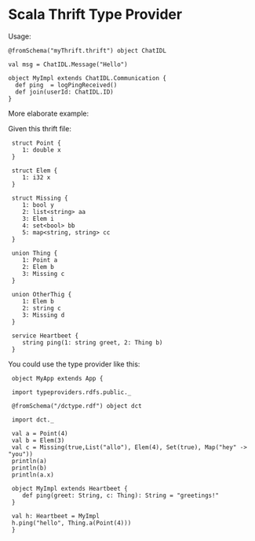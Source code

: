 Scala Thrift Type Provider
============================

Usage:

    @fromSchema("myThrift.thrift") object ChatIDL
   
    val msg = ChatIDL.Message("Hello")
    
    object MyImpl extends ChatIDL.Communication {
      def ping  = logPingReceived()
      def join(userId: ChatIDL.ID)
    }

More elaborate example:

Given this thrift file:

     struct Point {
        1: double x
     }
     
     struct Elem {
        1: i32 x
     }
     
     struct Missing {
        1: bool y
        2: list<string> aa
        3: Elem i
        4: set<bool> bb
        5: map<string, string> cc
     }
     
     union Thing {
        1: Point a
        2: Elem b
        3: Missing c
     }
     
     union OtherThig {
        1: Elem b
        2: string c
        3: Missing d
     }
     
     service Heartbeet {
        string ping(1: string greet, 2: Thing b)
     }
     
You could use the type provider like this:

     object MyApp extends App {
     
     import typeproviders.rdfs.public._
     
     @fromSchema("/dctype.rdf") object dct
     
     import dct._
     
     val a = Point(4)
     val b = Elem(3)
     val c = Missing(true,List("allo"), Elem(4), Set(true), Map("hey" -> "you"))
     println(a)
     println(b)
     println(a.x)
     
     object MyImpl extends Heartbeet {
        def ping(greet: String, c: Thing): String = "greetings!"
     }
     
     val h: Heartbeet = MyImpl
     h.ping("hello", Thing.a(Point(4)))
     }
